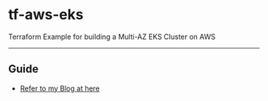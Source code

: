 # tf-aws-eks
Terraform Example for building a Multi-AZ EKS Cluster on AWS

---
## Guide
- [Refer to my Blog at here](https://route179.wordpress.com/2020/06/09/provision-an-aws-eks-cluster-with-terraform/)
